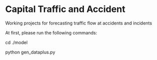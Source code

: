 # Capital Traffic and Accident
Working projects for forecasting traffic flow at accidents and incidents

At first, please run the following commands:

cd ./model

python gen_dataplus.py 
